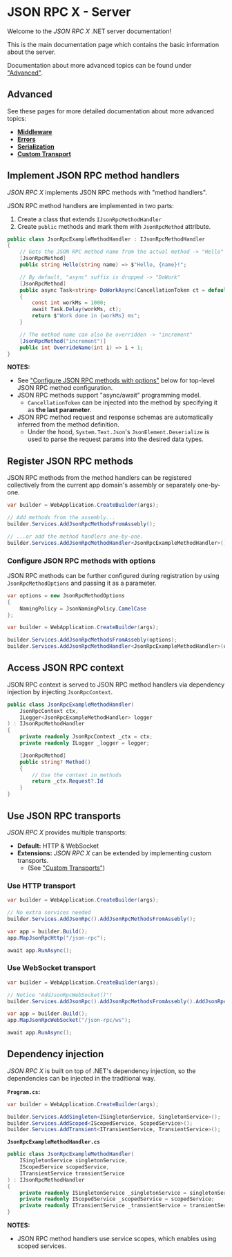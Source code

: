# JSON RPC X - Server

Welcome to the _JSON RPC X_ .NET server documentation!

This is the main documentation page which contains the basic
information about the server.

Documentation about more advanced topics can be found under ["Advanced"](#advanced).

## Advanced

See these pages for more detailed documentation about more advanced topics:

- [**Middleware**](./server-middleware.md)
- [**Errors**](./server-errors.md)
- [**Serialization**](./server-serialization.md)
- [**Custom Transport**](./server-custom-transports.md)

## Implement JSON RPC method handlers

_JSON RPC X_ implements JSON RPC methods with "method handlers".

JSON RPC method handlers are implemented in two parts:
1. Create a class that extends `IJsonRpcMethodHandler`
1. Create `public` methods and mark them with `JsonRpcMethod` attribute.

```cs
public class JsonRpcExampleMethodHandler : IJsonRpcMethodHandler
{
    // Gets the JSON RPC method name from the actual method -> "Hello"
    [JsonRpcMethod]
    public string Hello(string name) => $"Hello, {name}!";

    // By default, "async" suffix is dropped -> "DoWork"
    [JsonRpcMethod]
    public async Task<string> DoWorkAsync(CancellationToken ct = default)
    {
        const int workMs = 1000;
        await Task.Delay(workMs, ct);
        return $"Work done in {workMs} ms";
    }

    // The method name can also be overridden -> "increment"
    [JsonRpcMethod("increment")]
    public int OverrideName(int i) => i + 1;
}
```

**NOTES:**
- See ["Configure JSON RPC methods with options"](#configure-json-rpc-methods-with-options) below for top-level JSON RPC method configuration.
- JSON RPC methods support "async/await" programming model.
    - `CancellationToken` can be injected into the method by specifying it as **the last parameter**.
- JSON RPC method request and response schemas are automatically inferred from the method definition.
    - Under the hood, `System.Text.Json`'s `JsonElement.Deserialize` is used to parse the request params into the desired data types.

## Register JSON RPC methods

JSON RPC methods from the method handlers can be registered collectively from the current app domain's assembly or separately one-by-one.

```cs
var builder = WebApplication.CreateBuilder(args);

// Add methods from the assembly...
builder.Services.AddJsonRpcMethodsFromAssebly();

// ...or add the method handlers one-by-one.
builder.Services.AddJsonRpcMethodHandler<JsonRpcExampleMethodHandler>();
```

### Configure JSON RPC methods with options

JSON RPC methods can be further configured during registration
by using `JsonRpcMethodOptions` and passing it as a parameter.

```cs
var options = new JsonRpcMethodOptions
{
    NamingPolicy = JsonNamingPolicy.CamelCase
};

var builder = WebApplication.CreateBuilder(args);

builder.Services.AddJsonRpcMethodsFromAssebly(options);
builder.Services.AddJsonRpcMethodHandler<JsonRpcExampleMethodHandler>(options);
```

## Access JSON RPC context

JSON RPC context is served to JSON RPC method handlers via dependency injection
by injecting `JsonRpcContext`.

```cs
public class JsonRpcExampleMethodHandler(
    JsonRpcContext ctx,
    ILogger<JsonRpcExampleMethodHandler> logger
) : IJsonRpcMethodHandler
{
    private readonly JsonRpcContext _ctx = ctx;
    private readonly ILogger _logger = logger;

    [JsonRpcMethod]
    public string? Method()
    {
        // Use the context in methods
        return _ctx.Request?.Id
    }
}
```


## Use JSON RPC transports

_JSON RPC X_ provides multiple transports:
- **Default:** HTTP & WebSocket
- **Extensions:** _JSON RPC X_ can be extended by implementing custom transports.
    - (See ["Custom Transports"](./server-custom-transports.md))

### Use HTTP transport

```cs
var builder = WebApplication.CreateBuilder(args);

// No extra services needed
builder.Services.AddJsonRpc().AddJsonRpcMethodsFromAssebly();

var app = builder.Build();
app.MapJsonRpcHttp("/json-rpc");

await app.RunAsync();
```

### Use WebSocket transport

```cs
var builder = WebApplication.CreateBuilder(args);

// Notice "AddJsonRpcWebSocket()"!
builder.Services.AddJsonRpc().AddJsonRpcMethodsFromAssebly().AddJsonRpcWebSocket();

var app = builder.Build();
app.MapJsonRpcWebSocket("/json-rpc/ws");

await app.RunAsync();
```

## Dependency injection

_JSON RPC X_ is built on top of .NET's dependency injection, so the dependencies can be injected in the traditional way.

**`Program.cs`:**

```cs
var builder = WebApplication.CreateBuilder(args);

builder.Services.AddSingleton<ISingletonService, SingletonService>();
builder.Services.AddScoped<IScopedService, ScopedService>();
builder.Services.AddTransient<ITransientService, TransientService>();
```

**`JsonRpcExampleMethodHandler.cs`**

```cs
public class JsonRpcExampleMethodHandler(
    ISingletonService singletonService,
    IScopedService scopedService,
    ITransientService transientService
) : IJsonRpcMethodHandler
{
    private readonly ISingletonService _singletonService = singletonService;
    private readonly IScopedService _scopedService = scopedService;
    private readonly ITransientService _transientService = transientService;
}
```

**NOTES:**
- JSON RPC method handlers use service scopes, which enables using scoped services.
